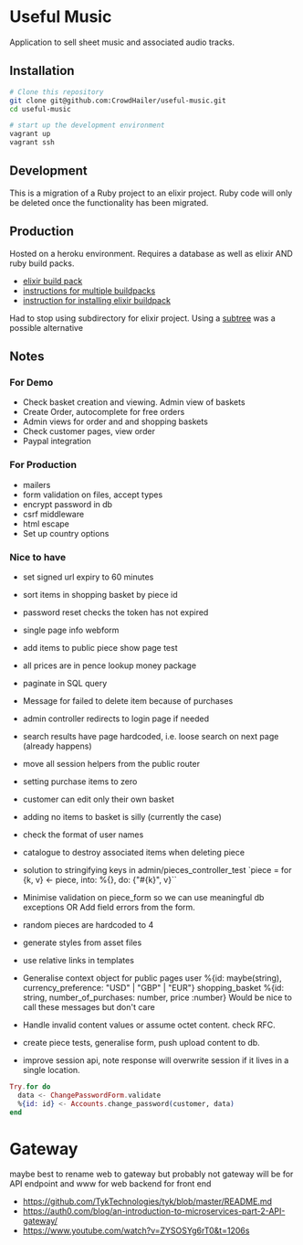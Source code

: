 Useful Music
============

Application to sell sheet music and associated audio tracks.

## Installation

```sh
# Clone this repository
git clone git@github.com:CrowdHailer/useful-music.git
cd useful-music

# start up the development environment
vagrant up
vagrant ssh
```

## Development

This is a migration of a Ruby project to an elixir project.
Ruby code will only be deleted once the functionality has been migrated.

## Production

Hosted on a heroku environment.
Requires a database as well as elixir AND ruby build packs.

- [elixir build pack](https://github.com/HashNuke/heroku-buildpack-elixir)
- [instructions for multiple buildpacks](https://devcenter.heroku.com/articles/using-multiple-buildpacks-for-an-app)
- [instruction for installing elixir buildpack](http://www.phoenixframework.org/docs/heroku)


Had to stop using subdirectory for elixir project.
Using a [subtree](https://sndrs.ca/2013/11/15/deploy-a-subdirectory-to-heroku-as-an-app/) was a possible alternative

## Notes

### For Demo

- Check basket creation and viewing. Admin view of baskets
- Create Order, autocomplete for free orders
- Admin views for order and and shopping baskets
- Check customer pages, view order
- Paypal integration

### For Production

- mailers
- form validation on files, accept types
- encrypt password in db
- csrf middleware
- html escape
- Set up country options

### Nice to have

- set signed url expiry to 60 minutes
- sort items in shopping basket by piece id
- password reset checks the token has not expired
- single page info webform
- add items to public piece show page test
- all prices are in pence lookup money package
- paginate in SQL query
- Message for failed to delete item because of purchases
- admin controller redirects to login page if needed
- search results have page hardcoded, i.e. loose search on next page (already happens)
- move all session helpers from the public router
- setting purchase items to zero
- customer can edit only their own basket

- adding no items to basket is silly (currently the case)
- check the format of user names
- catalogue to destroy associated items when deleting piece
- solution to stringifying keys in admin/pieces_controller_test
  `piece = for {k, v} <- piece, into: %{}, do: {"#{k}", v}``
- Minimise validation on piece_form so we can use meaningful db exceptions
  OR Add field errors from the form.
- random pieces are hardcoded to 4
- generate styles from asset files
- use relative links in templates
- Generalise context object for public pages
  user %{id: maybe(string), currency_preference: "USD" | "GBP" | "EUR"}
  shopping_basket %{id: string, number_of_purchases: number, price :number}
  Would be nice to call these messages but don't care
- Handle invalid content values or assume octet content. check RFC.
- create piece tests, generalise form, push upload content to db.
- improve session api, note response will overwrite session if it lives in a single location.

```elixir
Try.for do
  data <- ChangePasswordForm.validate
  %{id: id} <- Accounts.change_password(customer, data)
end
```
# Gateway
maybe best to rename web to gateway but probably not gateway will be for API endpoint and www for web backend for front end

- https://github.com/TykTechnologies/tyk/blob/master/README.md
- https://auth0.com/blog/an-introduction-to-microservices-part-2-API-gateway/
- https://www.youtube.com/watch?v=ZYSOSYg6rT0&t=1206s
